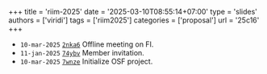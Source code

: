 +++
title = 'riim-2025'
date = '2025-03-10T08:55:14+07:00'
type = 'slides'
authors = ['viridi']
tags = ['riim2025']
categories = ['proposal']
url = '25c16'
+++

+ `10-mar-2025` [`2nka6`](https://osf.io/2nka6) Offline meeting on FI.
+ `11-jan-2025` [`74ybv`](https://osf.io/74ybv) Member invitation.
+ `10-mar-2025` [`7wnze`](https://osf.io/7wnze) Initialize OSF project.
